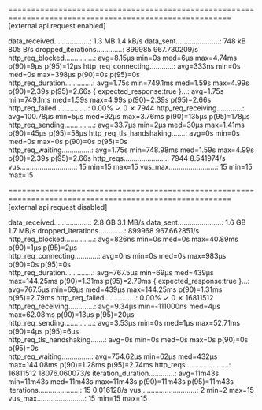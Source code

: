 =======================================================================================================
[external api request enabled]

data_received..................: 1.3 MB 1.4 kB/s
data_sent......................: 748 kB 805 B/s
dropped_iterations.............: 899985 967.730209/s
http_req_blocked...............: avg=8.15µs   min=0s       med=6µs   max=4.74ms p(90)=9µs   p(95)=12µs 
http_req_connecting............: avg=333ns    min=0s       med=0s    max=398µs  p(90)=0s    p(95)=0s   
http_req_duration..............: avg=1.75s    min=749.1ms  med=1.59s max=4.99s  p(90)=2.39s p(95)=2.66s
 { expected_response:true }...: avg=1.75s    min=749.1ms  med=1.59s max=4.99s  p(90)=2.39s p(95)=2.66s
http_req_failed................: 0.00%  ✓ 0          ✗ 7944
http_req_receiving.............: avg=100.78µs min=5µs      med=92µs  max=3.76ms p(90)=135µs p(95)=178µs
http_req_sending...............: avg=33.7µs   min=2µs      med=30µs  max=1.41ms p(90)=45µs  p(95)=58µs 
http_req_tls_handshaking.......: avg=0s       min=0s       med=0s    max=0s     p(90)=0s    p(95)=0s   
http_req_waiting...............: avg=1.75s    min=748.98ms med=1.59s max=4.99s  p(90)=2.39s p(95)=2.66s
http_reqs......................: 7944   8.541974/s
vus............................: 15     min=15       max=15
vus_max........................: 15     min=15       max=15


=======================================================================================================
[external api request disabled]

 data_received..................: 2.8 GB   3.1 MB/s
 data_sent......................: 1.6 GB   1.7 MB/s
 dropped_iterations.............: 899968   967.662851/s
 http_req_blocked...............: avg=826ns    min=0s        med=0s     max=40.89ms  p(90)=1µs    p(95)=2µs   
 http_req_connecting............: avg=0ns      min=0s        med=0s     max=983µs    p(90)=0s     p(95)=0s    
 http_req_duration..............: avg=767.5µs  min=69µs      med=439µs  max=144.25ms p(90)=1.31ms p(95)=2.79ms
   { expected_response:true }...: avg=767.5µs  min=69µs      med=439µs  max=144.25ms p(90)=1.31ms p(95)=2.79ms
 http_req_failed................: 0.00%    ✓ 0            ✗ 16811512
 http_req_receiving.............: avg=9.34µs   min=-111000ns med=4µs    max=62.08ms  p(90)=13µs   p(95)=20µs  
 http_req_sending...............: avg=3.53µs   min=0s        med=1µs    max=52.71ms  p(90)=4µs    p(95)=6µs   
 http_req_tls_handshaking.......: avg=0s       min=0s        med=0s     max=0s       p(90)=0s     p(95)=0s    
 http_req_waiting...............: avg=754.62µs min=62µs      med=432µs  max=144.08ms p(90)=1.28ms p(95)=2.74ms
 http_reqs......................: 16811512 18076.060073/s
 iteration_duration.............: avg=11m43s   min=11m43s    med=11m43s max=11m43s   p(90)=11m43s p(95)=11m43s
 iterations.....................: 15       0.016128/s
 vus............................: 2        min=2          max=15    
 vus_max........................: 15       min=15         max=15    
